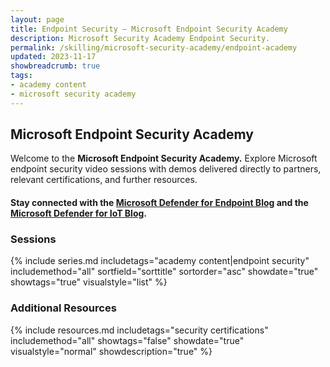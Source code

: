 ```yaml
---
layout: page
title: Endpoint Security — Microsoft Endpoint Security Academy
description: Microsoft Security Academy Endpoint Security.
permalink: /skilling/microsoft-security-academy/endpoint-academy
updated: 2023-11-17
showbreadcrumb: true
tags: 
- academy content
- microsoft security academy
---
```


## Microsoft Endpoint Security Academy
Welcome to the **Microsoft Endpoint Security Academy.** Explore Microsoft endpoint security video sessions with demos delivered directly to partners, relevant certifications, and further resources.

#### Stay connected with the [Microsoft Defender for Endpoint Blog](https://techcommunity.microsoft.com/t5/microsoft-defender-for-endpoint/bg-p/MicrosoftDefenderATPBlog) and the [Microsoft Defender for IoT Blog](https://techcommunity.microsoft.com/t5/microsoft-defender-for-iot-blog/bg-p/MicrosoftDefenderIoTBlog).

### Sessions
{% include series.md 
    includetags="academy content|endpoint security" includemethod="all" 
    sortfield="sorttitle" sortorder="asc" showdate="true" showtags="true" 
    visualstyle="list"
%}

### Additional Resources
{% include resources.md
    includetags="security certifications"
    includemethod="all" 
    showtags="false" 
    showdate="true" 
    visualstyle="normal" 
    showdescription="true"
%}